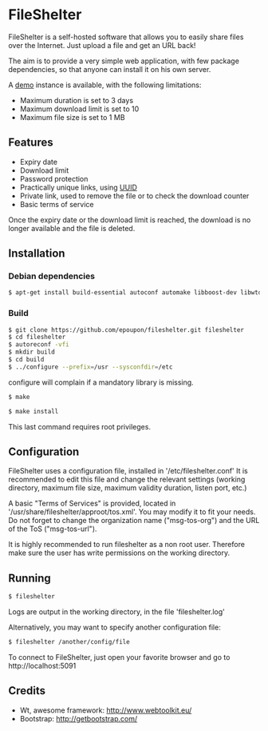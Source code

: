 # FileShelter
FileShelter is a self-hosted software that allows you to easily share files over the Internet.
Just upload a file and get an URL back!

The aim is to provide a very simple web application, with few package dependencies, so that anyone can install it on his own server.

A [demo](http://fileshelter.suroot.com) instance is available, with the following limitations:
- Maximum duration is set to 3 days
- Maximum download limit is set to 10
- Maximum file size is set to 1 MB

## Features
- Expiry date
- Download limit
- Password protection
- Practically unique links, using [UUID](https://fr.wikipedia.org/wiki/Universal_Unique_Identifier)
- Private link, used to remove the file or to check the download counter
- Basic terms of service

Once the expiry date or the download limit is reached, the download is no longer available and the file is deleted.

## Installation
### Debian dependencies
```sh
$ apt-get install build-essential autoconf automake libboost-dev libwtdbosqlite-dev libwthttp-dev libwtdbo-dev libwt-dev libconfig++-dev
```

### Build
```sh
$ git clone https://github.com/epoupon/fileshelter.git fileshelter
$ cd fileshelter
$ autoreconf -vfi
$ mkdir build
$ cd build
$ ../configure --prefix=/usr --sysconfdir=/etc
```
configure will complain if a mandatory library is missing.

```sh
$ make
```

```sh
$ make install
```
This last command requires root privileges.

## Configuration
FileShelter uses a configuration file, installed in '/etc/fileshelter.conf'
It is recommended to edit this file and change the relevant settings (working directory, maximum file size, maximum validity duration, listen port, etc.)

A basic "Terms of Services" is provided, located in '/usr/share/fileshelter/approot/tos.xml'. You may modify it to fit your needs.
Do not forget to change the organization name ("msg-tos-org") and the URL of the ToS ("msg-tos-url").

It is highly recommended to run fileshelter as a non root user. Therefore make sure the user has write permissions on the working directory.

## Running
```sh
$ fileshelter
```
Logs are output in the working directory, in the file 'fileshelter.log'

Alternatively, you may want to specify another configuration file:
```sh
$ fileshelter /another/config/file
```

To connect to FileShelter, just open your favorite browser and go to http://localhost:5091

## Credits
- Wt, awesome framework: http://www.webtoolkit.eu/
- Bootstrap: http://getbootstrap.com/


